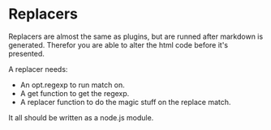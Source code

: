 # Replacers

Replacers are almost the same as plugins, but are runned after markdown is generated. 
Therefor you are able to alter the html code before it's presented.

A replacer needs:
- An opt.regexp to run match on.
- A get function to get the regexp.
- A replacer function to do the magic stuff on the replace match.

It all should be written as a node.js module.

